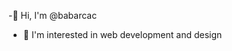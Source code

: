 -👋 Hi, I'm @babarcac
- 👀 I'm interested in web development and design

<!---
babarcac/babarcac is a ✨ special ✨ repository because its `README.md` (this file) appears on your GitHub profile.
You can click the Preview link to take a look at your changes.
--->
